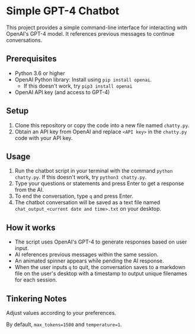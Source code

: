 # Simple GPT-4 Chatbot

This project provides a simple command-line interface for interacting with OpenAI's GPT-4 model. It references previous messages to continue conversations.

## Prerequisites

- Python 3.6 or higher
- OpenAI Python library: Install using `pip install openai`.
  - If this doesn't work, try `pip3 install openai`
- OpenAI API key (and access to GPT-4)

## Setup

1. Clone this repository or copy the code into a new file named `chatty.py`.
2. Obtain an API key from OpenAI and replace `<API key>` in the `chatty.py` code with your API key.

## Usage

1. Run the chatbot script in your terminal with the command `python chatty.py`. If this doesn't work, try `python3 chatty.py`.
2. Type your questions or statements and press Enter to get a response from the AI.
3. To end the conversation, type `q` and press Enter.
4. The chatbot conversation will be saved as a text file named `chat_output_<current date and time>.txt` on your desktop.

## How it works

- The script uses OpenAI's GPT-4 to generate responses based on user input.
- AI references previous messages within the same session.
- An animated spinner appears while pending the AI response.
- When the user inputs `q` to quit, the conversation saves to a markdown file on the user's desktop with a timestamp to output unique filenames for each session.

## Tinkering Notes

Adjust values according to your preferences.

By default, `max_tokens=1500` and `temperature=1`.
